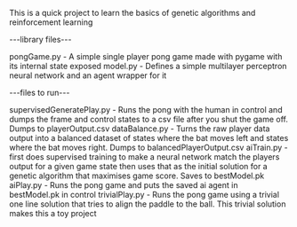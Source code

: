This is a quick project to learn the basics of genetic algorithms and reinforcement learning

---library files---

pongGame.py - A simple single player pong game made with pygame with its internal state exposed
model.py - Defines a simple multilayer perceptron neural network and an agent wrapper for it

---files to run---

supervisedGeneratePlay.py - Runs the pong with the human in control and dumps the frame and control states to a csv file after you shut the game off. Dumps to playerOutput.csv
dataBalance.py - Turns the raw player data output into a balanced dataset of states where the bat moves left and states where the bat moves right. Dumps to balancedPlayerOutput.csv
aiTrain.py - first does supervised training to make a neural network match the players output for a given game state then uses that as the initial solution for a genetic algorithm that maximises game score. Saves to bestModel.pk
aiPlay.py - Runs the pong game and puts the saved ai agent in bestModel.pk in control
trivialPlay.py - Runs the pong game using a trivial one line solution that tries to align the paddle to the ball. This trivial solution makes this a toy project